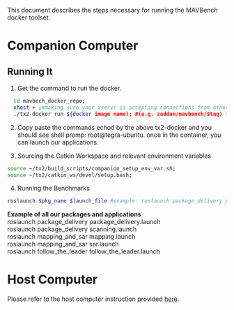 This document describes the steps necessary for running the MAVBench docker toolset. 
# Companion Computer  

## Running It
1. Get the command to run the docker.
```bash
  cd mavbech_docker_repo;
  xhost + ;#making sure your xservr is accepting connections from other hosts
  ./tx2-docker run ${docker image name); #(e.g. zaddan/mavbench/$tag) (note that tx2-docker is highly inspired by https://github.com/Technica-Corporation/Tegra-Docker)
  ```
  2. Copy paste the commands echod by the above tx2-docker and you should see shell promp: 
  root@tegra-ubuntu. once in the container, you can launch our applications.

 3. Sourcing the Catkin Workspace and relevant environment variables
```bash
source ~/tx2/build_scripts/companion_setup_env_var.sh;
source ~/tx2/catkin_ws/devel/setup.bash; 
```
4. Running the Benchmarks
```bash
roslaunch $pkg_name $launch_file #example: roslaunch package_delivery package_delivery.launch;
```

**Example of all our packages and applications**   
    roslaunch package_delivery package_delivery.launch         
    roslaunch package_delivery scanning.launch    
    roslaunch mapping_and_sar mapping.launch    
    roslaunch mapping_and_sar sar.launch    
    roslaunch follow_the_leader follow_the_leader.launch     

# Host Computer
Please refer to the host computer instruction provided [here](https://github.com/MAVBench/MAVBench/blob/master/docs/read_me/running.md).

